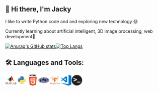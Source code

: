 ## 👋 Hi there, I'm Jacky  

I like to write Python code and and exploring new technology 😄

Currently learning about artificial intelligent, 3D image processing, web development🌱  

[![Anurag's GitHub stats](https://github-readme-stats.vercel.app/api?username=jacky10001&count_private=true&include_all_commits=true&show_icons=true&theme=dracula&hide=contribs,issues,prs)](https://github.com/anuraghazra/github-readme-stats)[![Top Langs](https://github-readme-stats.vercel.app/api/top-langs/?username=jacky10001&hide=html&layout=compact&theme=dracula)](https://github.com/anuraghazra/github-readme-stats)

## 🛠️ Languages and Tools:  

<img align="left" width="35" height="35" src="https://raw.githubusercontent.com/github/explore/80688e429a7d4ef2fca1e82350fe8e3517d3494d/topics/matlab/matlab.png" />
<img align="left" width="35" height="35" src="https://raw.githubusercontent.com/github/explore/80688e429a7d4ef2fca1e82350fe8e3517d3494d/topics/python/python.png" />
<img align="left" width="35" height="35" src="https://raw.githubusercontent.com/github/explore/80688e429a7d4ef2fca1e82350fe8e3517d3494d/topics/html/html.png" />
<img align="left" width="35" height="35" src="https://raw.githubusercontent.com/github/explore/ccc16358ac4530c6a69b1b80c7223cd2744dea83/topics/php/php.png" />
<img align="left" width="35" height="35" src="https://raw.githubusercontent.com/github/explore/80688e429a7d4ef2fca1e82350fe8e3517d3494d/topics/tensorflow/tensorflow.png" />
<img align="left" width="35" height="35" src="https://raw.githubusercontent.com/github/explore/80688e429a7d4ef2fca1e82350fe8e3517d3494d/topics/visual-studio-code/visual-studio-code.png" />
<img align="left" width="35" height="35" src="https://raw.githubusercontent.com/github/explore/d92924b1d925bb134e308bd29c9de6c302ed3beb/topics/terminal/terminal.png" />

<!--
**jacky10001/jacky10001** is a ✨ _special_ ✨ repository because its `README.md` (this file) appears on your GitHub profile.

Here are some ideas to get you started:

- 🔭 I’m currently working on ...
- 🌱 I’m currently learning ...
- 👯 I’m looking to collaborate on ...
- 🤔 I’m looking for help with ...
- 💬 Ask me about ...
- 📫 How to reach me: ...
- 😄 Pronouns: ...
- ⚡ Fun fact: ...
-->
